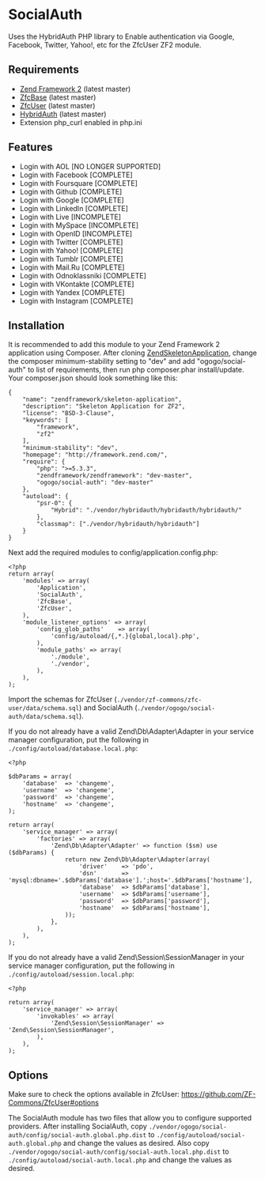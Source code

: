 SocialAuth
=============
Uses the HybridAuth PHP library to Enable authentication via Google, Facebook, Twitter, Yahoo!, etc for the ZfcUser ZF2 module.

Requirements
------------
* [Zend Framework 2](https://github.com/zendframework/zf2) (latest master)
* [ZfcBase](https://github.com/ZF-Commons/ZfcBase) (latest master)
* [ZfcUser](https://github.com/ZF-Commons/ZfcUser) (latest master)
* [HybridAuth](https://github.com/hybridauth/hybridauth) (latest master)
* Extension php_curl enabled in php.ini

Features
--------
* Login with AOL [NO LONGER SUPPORTED]
* Login with Facebook [COMPLETE]
* Login with Foursquare [COMPLETE]
* Login with Github [COMPLETE]
* Login with Google [COMPLETE]
* Login with LinkedIn [COMPLETE]
* Login with Live [INCOMPLETE]
* Login with MySpace [INCOMPLETE]
* Login with OpenID [INCOMPLETE]
* Login with Twitter [COMPLETE]
* Login with Yahoo! [COMPLETE]
* Login with Tumblr [COMPLETE]
* Login with Mail.Ru [COMPLETE]
* Login with Odnoklassniki [COMPLETE]
* Login with VKontakte [COMPLETE]
* Login with Yandex [COMPLETE]
* Login with Instagram [COMPLETE]

Installation
------------
It is recommended to add this module to your Zend Framework 2 application using Composer. After cloning [ZendSkeletonApplication](https://github.com/zendframework/ZendSkeletonApplication), change the composer minimum-stability setting to "dev" and add "ogogo/social-auth" to list of requirements, then run php composer.phar install/update. Your composer.json should look something like this:
```
{
    "name": "zendframework/skeleton-application",
    "description": "Skeleton Application for ZF2",
    "license": "BSD-3-Clause",
    "keywords": [
        "framework",
        "zf2"
    ],
    "minimum-stability": "dev",
    "homepage": "http://framework.zend.com/",
    "require": {
        "php": ">=5.3.3",
        "zendframework/zendframework": "dev-master",
        "ogogo/social-auth": "dev-master"
    },
    "autoload": {
        "psr-0": {
            "Hybrid": "./vendor/hybridauth/hybridauth/hybridauth/"
        },
        "classmap": ["./vendor/hybridauth/hybridauth"]
    }
}
```

Next add the required modules to config/application.config.php:
```
<?php
return array(
    'modules' => array(
        'Application',
        'SocialAuth',
        'ZfcBase',
        'ZfcUser',
    ),
    'module_listener_options' => array(
        'config_glob_paths'    => array(
            'config/autoload/{,*.}{global,local}.php',
        ),
        'module_paths' => array(
            './module',
            './vendor',
        ),
    ),
);
```

Import the schemas for ZfcUser (`./vendor/zf-commons/zfc-user/data/schema.sql`) and SocialAuth (`./vendor/ogogo/social-auth/data/schema.sql`).

If you do not already have a valid Zend\Db\Adapter\Adapter in your service
manager configuration, put the following in `./config/autoload/database.local.php`:
```
<?php

$dbParams = array(
    'database'  => 'changeme',
    'username'  => 'changeme',
    'password'  => 'changeme',
    'hostname'  => 'changeme',
);

return array(
    'service_manager' => array(
        'factories' => array(
            'Zend\Db\Adapter\Adapter' => function ($sm) use ($dbParams) {
                return new Zend\Db\Adapter\Adapter(array(
                    'driver'    => 'pdo',
                    'dsn'       => 'mysql:dbname='.$dbParams['database'].';host='.$dbParams['hostname'],
                    'database'  => $dbParams['database'],
                    'username'  => $dbParams['username'],
                    'password'  => $dbParams['password'],
                    'hostname'  => $dbParams['hostname'],
                ));
            },
        ),
    ),
);
```

If you do not already have a valid Zend\Session\SessionManager in your service
manager configuration, put the following in `./config/autoload/session.local.php`:
```
<?php

return array(
    'service_manager' => array(
        'invokables' => array(
            'Zend\Session\SessionManager' => 'Zend\Session\SessionManager',
        ),
    ),
);
```

Options
-------
Make sure to check the options available in ZfcUser: https://github.com/ZF-Commons/ZfcUser#options

The SocialAuth module has two files that allow you to configure supported providers.
After installing SocialAuth, copy
`./vendor/ogogo/social-auth/config/social-auth.global.php.dist` to
`./config/autoload/social-auth.global.php` and change the values as desired.
Also copy
`./vendor/ogogo/social-auth/config/social-auth.local.php.dist` to
`./config/autoload/social-auth.local.php` and change the values as desired.
